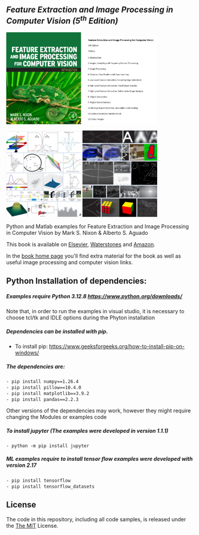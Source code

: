 ## *Feature Extraction and Image Processing in Computer Vision (5<sup>th</sup> Edition)*

<p>

<img src="https://github.com/Nixon-Aguado/5th-Edition-Feature-Extraction-and-Image-Processing-Book-Examples/blob/main/Images/BookCover.png" width="200"  />

<img src="https://github.com/Nixon-Aguado/5th-Edition-Feature-Extraction-and-Image-Processing-Book-Examples/blob/main/Images/Contents.png" width="200"  />
</p>

<p>
<img src="https://github.com/Nixon-Aguado/5th-Edition-Feature-Extraction-and-Image-Processing-Book-Examples/blob/main/Images/c1.png" width="200"  />

<img src="https://github.com/Nixon-Aguado/5th-Edition-Feature-Extraction-and-Image-Processing-Book-Examples/blob/main/Images/c2.png" width="200"  />
</p>

Python and Matlab examples for Feature Extraction and Image Processing in Computer Vision by Mark S. Nixon & Alberto S. Aguado

This book is available on [Elsevier](https://www.elsevier.com/books/feature-extraction-and-image-processing-for-computer-vision/nixon/978-0-12-814976-8), [Waterstones](https://www.waterstones.com/book/feature-extraction-and-image-processing-for-computer-vision/9780128149768) and [Amazon](https://www.amazon.co.uk/Feature-Extraction-Processing-Computer-Vision/dp/0128149760/ref=sr_1_2?keywords=feature+extraction+%26+image+processing+for+computer+vision&qid=1562229299&s=gateway&sr=8-2).

In the [book home page](https://www.southampton.ac.uk/~msn/book/) you'll find extra material for the book as well as useful image processing and computer vision links.

## Python Installation of dependencies:

##### Examples require Python 3.12.8 https://www.python.org/downloads/
Note that, in order to run the examples in visual studio, it is necessary to choose tcl/tk and IDLE options during the Phyton installation

##### Dependencies can be installed with pip. <br/>
- To install pip: https://www.geeksforgeeks.org/how-to-install-pip-on-windows/ <br/>

##### The dependencies are:<br/>
	- pip install numpy==1.26.4
	- pip install pillow==10.4.0
	- pip install matplotlib==3.9.2
	- pip install pandas==2.2.3

 Other versions of the dependencies may work, however they might require changing the Modules or examples code

##### To install jupyter (The examples were developed in version 1.1.1)
	- python -m pip install jupyter  

##### ML examples require to install tensor flow examples were developed with version 2.17
	- pip install tensorflow 
	- pip install tensorflow_datasets

## License
The code in this repository, including all code samples, is released under the [The MIT](https://opensource.org/licenses/MIT) License.

